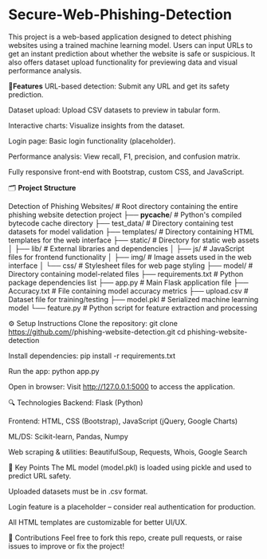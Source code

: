 # Secure-Web-Phishing-Detection

This project is a web-based application designed to detect phishing websites using a trained machine learning model. Users can input URLs to get an instant prediction about whether the website is safe or suspicious. It also offers dataset upload functionality for previewing data and visual performance analysis.

🚀**Features**
URL-based detection: Submit any URL and get its safety prediction.

Dataset upload: Upload CSV datasets to preview in tabular form.

Interactive charts: Visualize insights from the dataset.

Login page: Basic login functionality (placeholder).

Performance analysis: View recall, F1, precision, and confusion matrix.

Fully responsive front-end with Bootstrap, custom CSS, and JavaScript.

🗂️ **Project Structure**

Detection of Phishing Websites/    # Root directory containing the entire phishing website detection project
├── __pycache__/                  # Python's compiled bytecode cache directory
├── test_data/                    # Directory containing test datasets for model validation
├── templates/                    # Directory containing HTML templates for the web interface
├── static/                       # Directory for static web assets
│   ├── lib/                      # External libraries and dependencies
│   ├── js/                       # JavaScript files for frontend functionality
│   ├── img/                      # Image assets used in the web interface
│   └── css/                      # Stylesheet files for web page styling
├── model/                        # Directory containing model-related files
├── requirements.txt              # Python package dependencies list
├── app.py                        # Main Flask application file
├── Accuracy.txt                  # File containing model accuracy metrics
├── upload.csv                    # Dataset file for training/testing
├── model.pkl                     # Serialized machine learning model
└── feature.py                    # Python script for feature extraction and processing

⚙️ Setup Instructions
Clone the repository:
git clone https://github.com/<your-username>/phishing-website-detection.git
cd phishing-website-detection

Install dependencies:
pip install -r requirements.txt

Run the app:
python app.py

Open in browser:
Visit http://127.0.0.1:5000 to access the application.

🔍 Technologies
Backend: Flask (Python)

Frontend: HTML, CSS (Bootstrap), JavaScript (jQuery, Google Charts)

ML/DS: Scikit-learn, Pandas, Numpy

Web scraping & utilities: BeautifulSoup, Requests, Whois, Google Search

📌 Key Points
The ML model (model.pkl) is loaded using pickle and used to predict URL safety.

Uploaded datasets must be in .csv format.

Login feature is a placeholder – consider real authentication for production.

All HTML templates are customizable for better UI/UX.

🤝 Contributions
Feel free to fork this repo, create pull requests, or raise issues to improve or fix the project!
